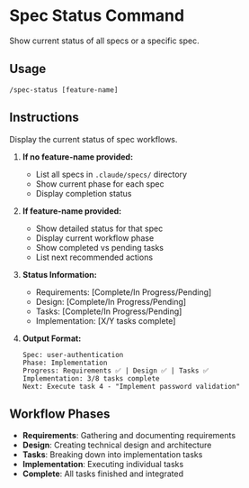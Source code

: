 # Spec Status Command

Show current status of all specs or a specific spec.

## Usage

```
/spec-status [feature-name]
```

## Instructions

Display the current status of spec workflows.

1. **If no feature-name provided:**

   - List all specs in `.claude/specs/` directory
   - Show current phase for each spec
   - Display completion status

2. **If feature-name provided:**

   - Show detailed status for that spec
   - Display current workflow phase
   - Show completed vs pending tasks
   - List next recommended actions

3. **Status Information:**

   - Requirements: [Complete/In Progress/Pending]
   - Design: [Complete/In Progress/Pending]
   - Tasks: [Complete/In Progress/Pending]
   - Implementation: [X/Y tasks complete]

4. **Output Format:**
   ```
   Spec: user-authentication
   Phase: Implementation
   Progress: Requirements ✅ | Design ✅ | Tasks ✅
   Implementation: 3/8 tasks complete
   Next: Execute task 4 - "Implement password validation"
   ```

## Workflow Phases

- **Requirements**: Gathering and documenting requirements
- **Design**: Creating technical design and architecture
- **Tasks**: Breaking down into implementation tasks
- **Implementation**: Executing individual tasks
- **Complete**: All tasks finished and integrated
